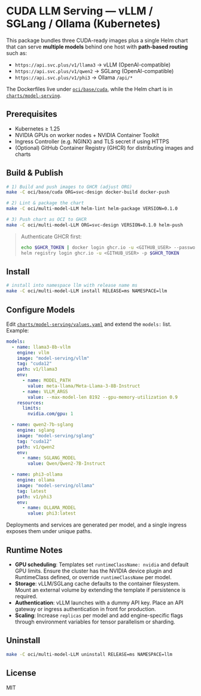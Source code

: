 # CUDA LLM Serving — vLLM / SGLang / Ollama (Kubernetes)

This package bundles three CUDA-ready images plus a single Helm chart that can serve **multiple models** behind one host with **path-based routing** such as:

- `https://api.svc.plus/v1/llama3` → vLLM (OpenAI-compatible)
- `https://api.svc.plus/v1/qwen2`  → SGLang (OpenAI-compatible)
- `https://api.svc.plus/v1/phi3`   → Ollama `/api/*`

The Dockerfiles live under [`oci/base/cuda`](../base/cuda/), while the Helm chart is in [`charts/model-serving`](charts/model-serving/).

## Prerequisites

- Kubernetes ≥ 1.25
- NVIDIA GPUs on worker nodes + NVIDIA Container Toolkit
- Ingress Controller (e.g. NGINX) and TLS secret if using HTTPS
- (Optional) GitHub Container Registry (GHCR) for distributing images and charts

## Build & Publish

```bash
# 1) Build and push images to GHCR (adjust ORG)
make -C oci/base/cuda ORG=svc-design docker-build docker-push

# 2) Lint & package the chart
make -C oci/multi-model-LLM helm-lint helm-package VERSION=0.1.0

# 3) Push chart as OCI to GHCR
make -C oci/multi-model-LLM ORG=svc-design VERSION=0.1.0 helm-push
```

> Authenticate GHCR first:
>
> ```bash
> echo $GHCR_TOKEN | docker login ghcr.io -u <GITHUB_USER> --password-stdin
> helm registry login ghcr.io -u <GITHUB_USER> -p $GHCR_TOKEN
> ```

## Install

```bash
# install into namespace llm with release name ms
make -C oci/multi-model-LLM install RELEASE=ms NAMESPACE=llm
```

## Configure Models

Edit [`charts/model-serving/values.yaml`](charts/model-serving/values.yaml) and extend the `models:` list. Example:

```yaml
models:
  - name: llama3-8b-vllm
    engine: vllm
    image: "model-serving/vllm"
    tag: "cuda12"
    path: v1/llama3
    env:
      - name: MODEL_PATH
        value: meta-llama/Meta-Llama-3-8B-Instruct
      - name: VLLM_ARGS
        value: --max-model-len 8192 --gpu-memory-utilization 0.9
    resources:
      limits:
        nvidia.com/gpu: 1

  - name: qwen2-7b-sglang
    engine: sglang
    image: "model-serving/sglang"
    tag: "cuda12"
    path: v1/qwen2
    env:
      - name: SGLANG_MODEL
        value: Qwen/Qwen2-7B-Instruct

  - name: phi3-ollama
    engine: ollama
    image: "model-serving/ollama"
    tag: latest
    path: v1/phi3
    env:
      - name: OLLAMA_MODEL
        value: phi3:latest
```

Deployments and services are generated per model, and a single ingress exposes them under unique paths.

## Runtime Notes

* **GPU scheduling**: Templates set `runtimeClassName: nvidia` and default GPU limits. Ensure the cluster has the NVIDIA device plugin and RuntimeClass defined, or override `runtimeClassName` per model.
* **Storage**: vLLM/SGLang cache defaults to the container filesystem. Mount an external volume by extending the template if persistence is required.
* **Authentication**: vLLM launches with a dummy API key. Place an API gateway or ingress authentication in front for production.
* **Scaling**: Increase `replicas` per model and add engine-specific flags through environment variables for tensor parallelism or sharding.

## Uninstall

```bash
make -C oci/multi-model-LLM uninstall RELEASE=ms NAMESPACE=llm
```

## License

MIT
